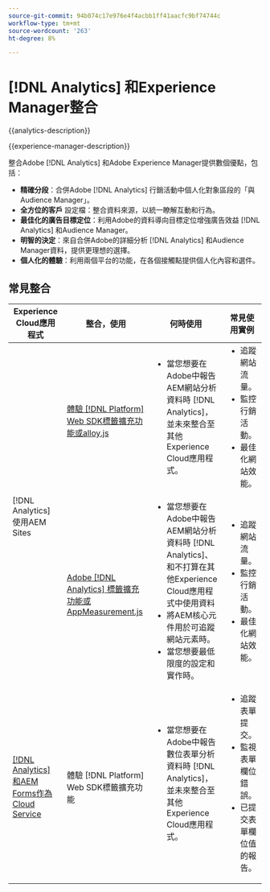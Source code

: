 ```yaml
---
source-git-commit: 94b074c17e976e4f4acbb1ff41aacfc9bf74744c
workflow-type: tm+mt
source-wordcount: '263'
ht-degree: 8%

---
```



# [!DNL Analytics] 和Experience Manager整合

{{analytics-description}}

{{experience-manager-description}}

整合Adobe [!DNL Analytics] 和Adobe Experience Manager提供數個優點，包括：

+ **精確分段**：合併Adobe [!DNL Analytics] 行銷活動中個人化對象區段的「與Audience Manager」。
+ **全方位的客戶** 設定檔：整合資料來源，以統一瞭解互動和行為。
+ **最佳化的廣告目標定位**：利用Adobe的資料導向目標定位增強廣告效益 [!DNL Analytics] 和Audience Manager。
+ **明智的決定**：來自合併Adobe的詳細分析 [!DNL Analytics] 和Audience Manager資料，提供更理想的選擇。
+ **個人化的體驗**：利用兩個平台的功能，在各個接觸點提供個人化內容和選件。

## 常見整合

<table>
    <thead>
        <tr>
            <th>Experience Cloud應用程式</th>
            <th>整合，使用</th>
            <th>何時使用</th>
            <th>常見使用實例</th>
        </tr>
    </thead>
    <tbody>
        <tr>
            <td rowspan="2">[!DNL Analytics] 使用AEM Sites</a></td>
            <td><a href="https://experienceleague.adobe.com/docs/experience-manager-learn/sites/integrations/experience-platform/analytics-using-web-sdk.html" target="_blank" rel="noreferrer">體驗 [!DNL Platform] Web SDK標籤擴充功能或alloy.js</a></td>
            <td>
                <ul style="margin-top: 0;">
                    <li>當您想要在Adobe中報告AEM網站分析資料時 [!DNL Analytics]，並未來整合至其他Experience Cloud應用程式。</li>
                </ul>
            </td>
            <td>
                <ul style="margin-top: 0;">
                  <li>追蹤網站流量。</li>
                  <li>監控行銷活動。</li>
                  <li>最佳化網站效能。</li>
                </ul>
            </td>
        </tr>
        <tr>
            <td><a href="https://experienceleague.adobe.com/docs/experience-manager-learn/sites/integrations/analytics/collect-data-analytics.html" target="_blank" rel="noreferrer">Adobe [!DNL Analytics] 標籤擴充功能或AppMeasurement.js</a></td>
            <td>
                <ul style="margin-top: 0;">
                    <li>當您想要在Adobe中報告AEM網站分析資料時 [!DNL Analytics]、和不打算在其他Experience Cloud應用程式中使用資料</li>
                    <li>將AEM核心元件用於可追蹤網站元素時。</li>
                    <li>當您想要最低限度的設定和實作時。</li>
                </ul>
            </td>
            <td>
                <ul style="margin-top: 0;">
                  <li>追蹤網站流量。</li>
                  <li>監控行銷活動。</li>
                  <li>最佳化網站效能。</li>
                </ul>
            </td>
        </tr>
        <tr>
            <td><a href="https://experienceleague.adobe.com/docs/experience-manager-learn/cloud-service/forms/forms-and-analytics/introduction.html" target="_blank" rel="noreferrer">[!DNL Analytics] 和AEM Forms作為Cloud Service</a></td>
            <td>體驗 [!DNL Platform] Web SDK標籤擴充功能</td>
            <td>
              <ul style="margin-top: 0;">
                <li>當您想要在Adobe中報告數位表單分析資料時 [!DNL Analytics]，並未來整合至其他Experience Cloud應用程式。</li>
              </ul>
            </td>
            <td>
                <ul style="margin-top: 0;">
                  <li>追蹤表單提交。</li>
                  <li>監視表單欄位錯誤。</li>
                  <li>已提交表單欄位值的報告。</li>
                </ul>
            </td>
        </tr>
    </tbody>          
</table>
